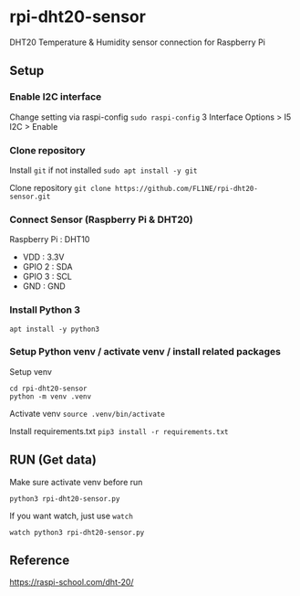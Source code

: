 # rpi-dht20-sensor
DHT20 Temperature &amp; Humidity sensor connection for Raspberry Pi

## Setup

### Enable I2C interface

Change setting via raspi-config
`sudo raspi-config`
3 Interface Options > I5 I2C > Enable

### Clone repository

Install `git` if not installed
`sudo apt install -y git`

Clone repository
`git clone https://github.com/FL1NE/rpi-dht20-sensor.git`

### Connect Sensor (Raspberry Pi & DHT20)

Raspberry Pi : DHT10
- VDD : 3.3V
- GPIO 2 : SDA
- GPIO 3 : SCL
- GND : GND

### Install Python 3

`apt install -y python3`

### Setup Python venv / activate venv / install related packages

Setup venv
```
cd rpi-dht20-sensor
python -m venv .venv
```

Activate venv
`source .venv/bin/activate`

Install requirements.txt
`pip3 install -r requirements.txt`

## RUN (Get data)

Make sure activate venv before run

`python3 rpi-dht20-sensor.py`

If you want watch, just use `watch`

`watch python3 rpi-dht20-sensor.py`


## Reference

https://raspi-school.com/dht-20/
